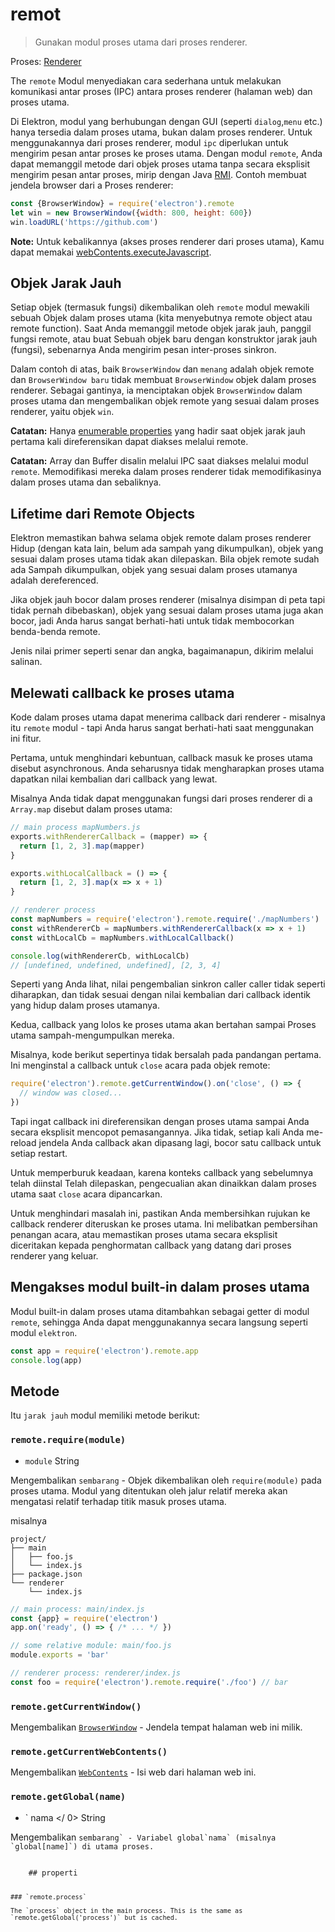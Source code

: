 # remot

> Gunakan modul proses utama dari proses renderer.

Proses: [Renderer](../glossary.md#renderer-process)

The `remote` Modul menyediakan cara sederhana untuk melakukan komunikasi antar proses (IPC) antara proses renderer (halaman web) dan proses utama.

Di Elektron, modul yang berhubungan dengan GUI (seperti `dialog`,`menu` etc.) hanya tersedia dalam proses utama, bukan dalam proses renderer. Untuk menggunakannya dari proses renderer, modul `ipc` diperlukan untuk mengirim pesan antar proses ke proses utama. Dengan modul `remote`, Anda dapat memanggil metode dari objek proses utama tanpa secara eksplisit mengirim pesan antar proses, mirip dengan Java [RMI](http://en.wikipedia.org/wiki/Java_remote_method_invocation). Contoh membuat jendela browser dari a Proses renderer:

```javascript
const {BrowserWindow} = require('electron').remote
let win = new BrowserWindow({width: 800, height: 600})
win.loadURL('https://github.com')
```

**Note:** Untuk kebalikannya (akses proses renderer dari proses utama), Kamu dapat memakai [webContents.executeJavascript](web-contents.md#contentsexecutejavascriptcode-usergesture-callback).

## Objek Jarak Jauh

Setiap objek (termasuk fungsi) dikembalikan oleh `remote` modul mewakili sebuah Objek dalam proses utama (kita menyebutnya remote object atau remote function). Saat Anda memanggil metode objek jarak jauh, panggil fungsi remote, atau buat Sebuah objek baru dengan konstruktor jarak jauh (fungsi), sebenarnya Anda mengirim pesan inter-proses sinkron.

Dalam contoh di atas, baik `BrowserWindow` dan `menang` adalah objek remote dan `BrowserWindow baru` tidak membuat `BrowserWindow` objek dalam proses renderer. Sebagai gantinya, ia menciptakan objek `BrowserWindow` dalam proses utama dan mengembalikan objek remote yang sesuai dalam proses renderer, yaitu objek `win`.

**Catatan:** Hanya [enumerable properties](https://developer.mozilla.org/en-US/docs/Web/JavaScript/Enumerability_and_ownership_of_properties) yang hadir saat objek jarak jauh pertama kali direferensikan dapat diakses melalui remote.

**Catatan:** Array dan Buffer disalin melalui IPC saat diakses melalui modul `remote`. Memodifikasi mereka dalam proses renderer tidak memodifikasinya dalam proses utama dan sebaliknya.

## Lifetime dari Remote Objects

Elektron memastikan bahwa selama objek remote dalam proses renderer Hidup (dengan kata lain, belum ada sampah yang dikumpulkan), objek yang sesuai dalam proses utama tidak akan dilepaskan. Bila objek remote sudah ada Sampah dikumpulkan, objek yang sesuai dalam proses utamanya adalah dereferenced.

Jika objek jauh bocor dalam proses renderer (misalnya disimpan di peta tapi tidak pernah dibebaskan), objek yang sesuai dalam proses utama juga akan bocor, jadi Anda harus sangat berhati-hati untuk tidak membocorkan benda-benda remote.

Jenis nilai primer seperti senar dan angka, bagaimanapun, dikirim melalui salinan.

## Melewati callback ke proses utama

Kode dalam proses utama dapat menerima callback dari renderer - misalnya itu `remote` modul - tapi Anda harus sangat berhati-hati saat menggunakan ini fitur.

Pertama, untuk menghindari kebuntuan, callback masuk ke proses utama disebut asynchronous. Anda seharusnya tidak mengharapkan proses utama dapatkan nilai kembalian dari callback yang lewat.

Misalnya Anda tidak dapat menggunakan fungsi dari proses renderer di a `Array.map` disebut dalam proses utama:

```javascript
// main process mapNumbers.js
exports.withRendererCallback = (mapper) => {
  return [1, 2, 3].map(mapper)
}

exports.withLocalCallback = () => {
  return [1, 2, 3].map(x => x + 1)
}
```

```javascript
// renderer process
const mapNumbers = require('electron').remote.require('./mapNumbers')
const withRendererCb = mapNumbers.withRendererCallback(x => x + 1)
const withLocalCb = mapNumbers.withLocalCallback()

console.log(withRendererCb, withLocalCb)
// [undefined, undefined, undefined], [2, 3, 4]
```

Seperti yang Anda lihat, nilai pengembalian sinkron caller caller tidak seperti diharapkan, dan tidak sesuai dengan nilai kembalian dari callback identik yang hidup dalam proses utamanya.

Kedua, callback yang lolos ke proses utama akan bertahan sampai Proses utama sampah-mengumpulkan mereka.

Misalnya, kode berikut sepertinya tidak bersalah pada pandangan pertama. Ini menginstal a callback untuk `close` acara pada objek remote:

```javascript
require('electron').remote.getCurrentWindow().on('close', () => {
  // window was closed...
})
```

Tapi ingat callback ini direferensikan dengan proses utama sampai Anda secara eksplisit mencopot pemasangannya. Jika tidak, setiap kali Anda me-reload jendela Anda callback akan dipasang lagi, bocor satu callback untuk setiap restart.

Untuk memperburuk keadaan, karena konteks callback yang sebelumnya telah diinstal Telah dilepaskan, pengecualian akan dinaikkan dalam proses utama saat `close` acara dipancarkan.

Untuk menghindari masalah ini, pastikan Anda membersihkan rujukan ke callback renderer diteruskan ke proses utama. Ini melibatkan pembersihan penangan acara, atau memastikan proses utama secara eksplisit diceritakan kepada penghormatan callback yang datang dari proses renderer yang keluar.

## Mengakses modul built-in dalam proses utama

Modul built-in dalam proses utama ditambahkan sebagai getter di modul `remote`, sehingga Anda dapat menggunakannya secara langsung seperti modul `elektron`.

```javascript
const app = require('electron').remote.app
console.log(app)
```

## Metode

Itu `jarak jauh` modul memiliki metode berikut:

### `remote.require(module)`

* `module` String

Mengembalikan `sembarang` - Objek dikembalikan oleh `require(module)` pada proses utama. Modul yang ditentukan oleh jalur relatif mereka akan mengatasi relatif terhadap titik masuk proses utama.

misalnya

    project/
    ├── main
    │   ├── foo.js
    │   └── index.js
    ├── package.json
    └── renderer
        └── index.js
    

```js
// main process: main/index.js
const {app} = require('electron')
app.on('ready', () => { /* ... */ })
```

```js
// some relative module: main/foo.js
module.exports = 'bar'
```

```js
// renderer process: renderer/index.js
const foo = require('electron').remote.require('./foo') // bar
```

### `remote.getCurrentWindow()`

Mengembalikan [`BrowserWindow`](browser-window.md) - Jendela tempat halaman web ini milik.

### `remote.getCurrentWebContents()`

Mengembalikan [`WebContents`](web-contents.md) - Isi web dari halaman web ini.

### `remote.getGlobal(name)`

* ` nama </ 0>  String</li>
</ul>

<p>Mengembalikan <code>sembarang` - Variabel global`nama` (misalnya `global[name]`) di utama proses.</p> 
    ## properti
    
    ### `remote.process`
    
    The `process` object in the main process. This is the same as `remote.getGlobal('process')` but is cached.